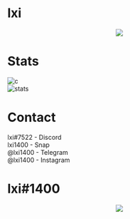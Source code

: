 # lxi

<p align="center">
  <a href="https://github.com/lxi1400">
    <img src="https://discord.c99.nl/widget/theme-4/875757930799038475.png"/>
     </a>
</p>

# Stats
![c](https://github-readme-stats.vercel.app/api/top-langs/?username=lxi1400&layout=compact&theme=dark) 
</br>
![stats](https://github-readme-stats.vercel.app/api?username=lxi1400&show_icons=true&theme=dark)

# Contact
lxi#7522 - Discord </br>
lxi1400 - Snap </br>
@lxi1400 - Telegram </br>
@lxi1400 - Instagram </br>

# lxi#1400
<p align="center">
  <a href="https://github.com/lxi1400">
    <img src="https://data.whicdn.com/images/353981537/original.gif"/>
     </a>
</p>
